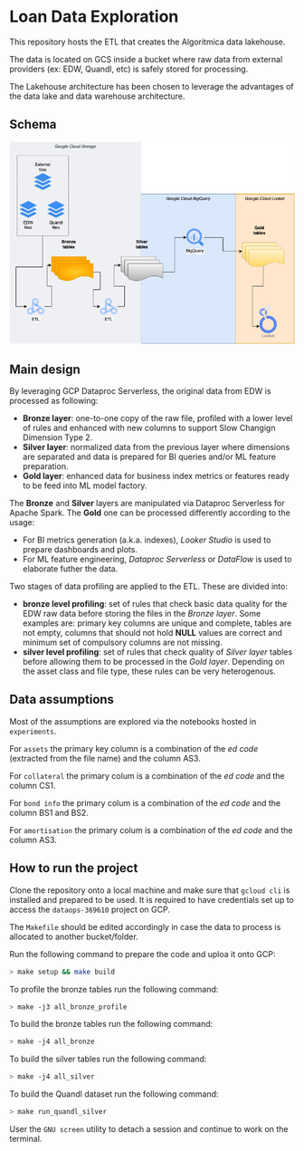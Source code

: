 # Loan Data Exploration

This repository hosts the ETL that creates the Algoritmica data lakehouse.

The data is located on GCS inside a bucket where raw data from external providers (ex: EDW, Quandl, etc) is safely stored for processing.

The Lakehouse architecture has been chosen to leverage the advantages of the data lake and data warehouse architecture.

## Schema

![lakehouse schema](Lakehouse_v1.png "Algoritmica Lakehouse diagram")

## Main design

By leveraging GCP Dataproc Serverless, the original data from EDW is processed as following:

- **Bronze layer**: one-to-one copy of the raw file, profiled with a lower level of rules and enhanced with new columns to support Slow Changign Dimension Type 2.
- **Silver layer**: normalized data from the previous layer where dimensions are separated and data is prepared for BI queries and/or ML feature preparation.
- **Gold layer**: enhanced data for business index metrics or features ready to be feed into ML model factory.

The **Bronze** and **Silver** layers are manipulated via Dataproc Serverless for Apache Spark. The **Gold** one can be processed differently according to the usage:

- For BI metrics generation (a.k.a. indexes), _Looker Studio_ is used to prepare dashboards and plots.
- For ML feature engineering, _Dataproc Serverless_ or _DataFlow_ is used to elaborate futher the data.

Two stages of data profiling are applied to the ETL. These are divided into:

- **bronze level profiling**: set of rules that check basic data quality for the EDW raw data before storing the files in the _Bronze layer_. Some examples are: primary key columns are unique and complete, tables are not empty, columns that should not hold **NULL** values are correct and minimum set of compulsory columns are not missing.
- **silver level profiling**: set of rules that check quality of _Silver layer_ tables before allowing them to be processed in the _Gold layer_. Depending on the asset class and file type, these rules can be very heterogenous.

## Data assumptions

Most of the assumptions are explored via the notebooks hosted in `experiments`.

For `assets` the primary key column is a combination of the _ed code_
(extracted from the file name) and the column AS3.

For `collateral` the primary colum is a combination of the _ed code_ and the column CS1.

For `bond info` the primary colum is a combination of the _ed code_ and the column BS1 and BS2.

For `amortisation` the primary colum is a combination of the _ed code_ and the column AS3.

## How to run the project

Clone the repository onto a local machine and make sure that `gcloud cli` is installed and prepared to be used. It is required to have credentials set up to access the `dataops-369610` project on GCP.

The `Makefile` should be edited accordingly in case the data to process is allocated to another bucket/folder.

Run the following command to prepare the code and uploa it onto GCP:

```bash
> make setup && make build
```

To profile the bronze tables run the following command:

```bash
> make -j3 all_bronze_profile
```

To build the bronze tables run the following command:

```bash
> make -j4 all_bronze
```

To build the silver tables run the following command:

```bash
> make -j4 all_silver
```

To build the Quandl dataset run the following command:

```bash
> make run_quandl_silver
```

User the `GNU screen` utility to detach a session and continue to work on the terminal.
